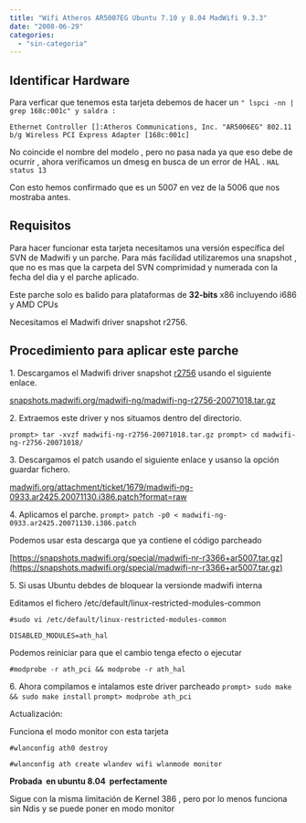 ```yaml
---
title: "Wifi Atheros AR5007EG Ubuntu 7.10 y 8.04 MadWifi 9.3.3"
date: "2008-06-29"
categories: 
  - "sin-categoria"
---
```


## Identificar Hardware

Para verficar que tenemos esta tarjeta debemos de hacer un `" lspci -nn | grep 168c:001c" y saldra :`

`Ethernet Controller []:Atheros Communications, Inc. "AR5006EG" 802.11 b/g Wireless PCI Express Adapter [168c:001c]`

No coincide el nombre del modelo , pero no pasa nada ya que eso debe de ocurrir , ahora verificamos un dmesg en busca de un error de HAL . `HAL status 13`

Con esto hemos confirmado que es un 5007 en vez de la 5006 que nos mostraba antes.

## Requisitos

Para hacer funcionar esta tarjeta necesitamos una versión específica del SVN de Madwifi y un parche. Para más facilidad utilizaremos una snapshot , que no es mas que la carpeta del SVN comprimidad y numerada con la fecha del dia y el parche aplicado.

Este parche solo es balido para plataformas de **32-bits** x86 incluyendo i686 y AMD CPUs

Necesitamos el Madwifi driver snapshot r2756.

## Procedimiento para aplicar este parche[](https://madwifi.org/ticket/1679#Toapplythepatch "Permalink to Toapplythepatch")

1\. Descargamos el Madwifi driver snapshot [r2756](https://madwifi.org/changeset/2756 "Linux 2.6.24 moves proc_net inside init_net") usando el siguiente enlace.

[snapshots.madwifi.org/madwifi-ng/madwifi-ng-](https://snapshots.madwifi.org/madwifi-ng/madwifi-ng-r2756-20071018.tar.gz)[r2756](https://snapshots.madwifi.org/madwifi-ng/madwifi-ng-r2756-20071018.tar.gz)[\-20071018.tar.gz](https://snapshots.madwifi.org/madwifi-ng/madwifi-ng-r2756-20071018.tar.gz)

2\. Extraemos este driver y nos situamos dentro del directorio.

`prompt> tar -xvzf madwifi-ng-r2756-20071018.tar.gz prompt> cd madwifi-ng-r2756-20071018/`

3\. Descargamos el patch usando el siguiente enlace y usanso la opción guardar fichero.

[madwifi.org/attachment/ticket/1679/madwifi-ng-0933.ar2425.20071130.i386.patch?format=raw](https://madwifi.org/attachment/ticket/1679/madwifi-ng-0933.ar2425.20071130.i386.patch?format=raw)

4\. Aplicamos el parche. `prompt> patch -p0 < madwifi-ng-0933.ar2425.20071130.i386.patch`

Podemos usar esta descarga que ya contiene el código parcheado

[https://snapshots.madwifi.org/special/madwifi-nr-r3366+ar5007.tar.gz](https://snapshots.madwifi.org/special/madwifi-nr-r3366+ar5007.tar.gz)

5\. Si usas Ubuntu debdes de bloquear la versionde madwifi interna

Editamos el fichero /etc/default/linux-restricted-modules-common

`#sudo vi /etc/default/linux-restricted-modules-common`

`DISABLED_MODULES=ath_hal`

Podemos reiniciar para que el cambio tenga efecto o ejecutar

`#modprobe -r ath_pci && modprobe -r ath_hal`

6\. Ahora compilamos e intalamos este driver parcheado `prompt> sudo make && sudo make install` `prompt> modprobe ath_pci`

Actualización:

Funciona el modo monitor con esta tarjeta

`#wlanconfig ath0 destroy`

`#wlanconfig ath create wlandev wifi wlanmode monitor`

**Probada  en ubuntu 8.04  perfectamente**

Sigue con la misma limitación de Kernel 386 , pero por lo menos funciona sin Ndis y se puede poner en modo monitor
